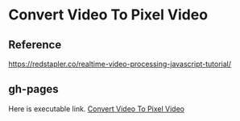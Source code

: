 # Convert Video To Pixel Video

## Reference
https://redstapler.co/realtime-video-processing-javascript-tutorial/

## gh-pages
Here is executable link. [Convert Video To Pixel Video]( https://clucle.github.io/VideoToPixel/ )